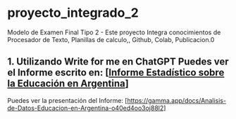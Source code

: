 # proyecto_integrado_2
Modelo de Examen Final Tipo 2 - Este proyecto Integra conocimientos de Procesador de Texto, Planillas de calculo,, Github, Colab, Publicacion.0
## 1. Utilizando Write for me en ChatGPT Puedes ver el Informe escrito en: [[Informe Estadístico sobre la Educación en Argentina](https://chatgpt.com/share/67367673-1480-8003-be21-e2f477bdd6eb)]
Puedes ver la presentación del Informe: [https://gamma.app/docs/Analisis-de-Datos-Educacion-en-Argentina-o40ed4oo3oj88l2]
